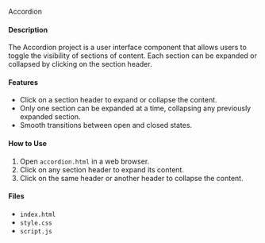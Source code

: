 Accordion

#### Description
The Accordion project is a user interface component that allows users to toggle the visibility of sections of content. Each section can be expanded or collapsed by clicking on the section header.

#### Features
- Click on a section header to expand or collapse the content.
- Only one section can be expanded at a time, collapsing any previously expanded section.
- Smooth transitions between open and closed states.

#### How to Use
1. Open `accordion.html` in a web browser.
2. Click on any section header to expand its content.
3. Click on the same header or another header to collapse the content.

#### Files
- `index.html`
- `style.css`
- `script.js`
